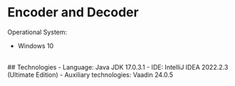 # Encoder and Decoder

Operational System:
- Windows 10
<br>
## Technologies
- Language: Java JDK 17.0.3.1
- IDE: IntelliJ IDEA 2022.2.3 (Ultimate Edition)
- Auxiliary technologies: Vaadin 24.0.5